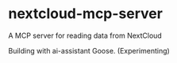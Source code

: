 # nextcloud-mcp-server
A MCP server for reading data from NextCloud

Building with ai-assistant Goose. (Experimenting)
